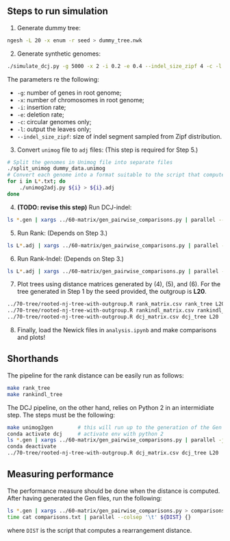 ## Steps to run simulation
1) Generate dummy tree:
```bash
ngesh -L 20 -x enum -r seed > dummy_tree.nwk
```
2) Generate synthetic genomes:
```bash
./simulate_dcj.py -g 5000 -x 2 -i 0.2 -e 0.4 --indel_size_zipf 4 -c -l dummy_tree.nwk 2> simulate_dcj.log > dummy_data.unimog
```
The parameters re the following:
- `-g`: number of genes in root genome;
- `-x`: number of chromosomes in root genome;
- `-i`: insertion rate;
- `-e`: deletion rate;
- `-c`: circular genomes only;
- `-l`: output the leaves only;
- `--indel_size_zipf`: size of indel segment sampled from Zipf distribution.
3) Convert `unimog` file to `adj` files: (This step is required for Step 5.)
```bash
# Split the genomes in Unimog file into separate files
./split_unimog dummy_data.unimog
# Convert each genome into a format suitable to the script that computes rank distance
for i in L*.txt; do
    ./unimog2adj.py ${i} > ${i}.adj
done
```
4) **(TODO: revise this step)** Run DCJ-indel:
```bash
ls *.gen | xargs ../60-matrix/gen_pairwise_comparisons.py | parallel --colsep '\t' ../60-matrix/dcj/dcjindel.sh {} | tr '\t' ',' | ../60-matrix/build_distance_matrix.py - > dcj_matrix.csv
```
5) Run Rank: (Depends on Step 3.)
```bash
ls L*.adj | xargs ../60-matrix/gen_pairwise_comparisons.py | parallel --colsep '\t' ../60-matrix/rank-joao/dist.py 0 0 {} | tr '\t' ',' | ../60-matrix/build_distance_matrix.py - > rank_matrix.csv
```
6) Run Rank-Indel: (Depends on Step 3.)
```bash
ls L*.adj | xargs ../60-matrix/gen_pairwise_comparisons.py | parallel --colsep '\t' ../60-matrix/rank-joao/dist.py 0 1 {} | tr '\t' ',' | ../60-matrix/build_distance_matrix.py - > rankindl_matrix.csv
```
7) Plot trees using distance matrices generated by (4), (5), and (6).
For the tree generated in Step 1 by the seed provided, the outgroup is **L20**.
```bash
../70-tree/rooted-nj-tree-with-outgroup.R rank_matrix.csv rank_tree L20
../70-tree/rooted-nj-tree-with-outgroup.R rankindl_matrix.csv rankindl_tree L20
../70-tree/rooted-nj-tree-with-outgroup.R dcj_matrix.csv dcj_tree L20
```
8) Finally, load the Newick files in `analysis.ipynb` and make comparisons and plots!

## Shorthands
The pipeline for the rank distance can be easily run as follows:
```bash
make rank_tree
make rankindl_tree
```
The DCJ pipeline, on the other hand, relies on Python 2 in an intermidiate step.
The steps must be the following:
```bash
make unimog2gen        # this will run up to the generation of the Gen files
conda activate dcj     # activate env with python 2
ls *.gen | xargs ../60-matrix/gen_pairwise_comparisons.py | parallel -j 7 --colsep '\t' ../60-matrix/dcj/dcjindel.sh {} | tr '\t' ',' | ../60-matrix/build_distance_matrix.py - > dcj_matrix.csv
conda deactivate
../70-tree/rooted-nj-tree-with-outgroup.R dcj_matrix.csv dcj_tree L20
```

## Measuring performance
The performance measure should be done when the distance is computed.
After having generated the Gen files, run the following:
```bash
ls *.gen | xargs ../60-matrix/gen_pairwise_comparisons.py > comparisons.txt
time cat comparisons.txt | parallel --colsep '\t' ${DIST} {}
```
where `DIST` is the script that computes a rearrangement distance.
